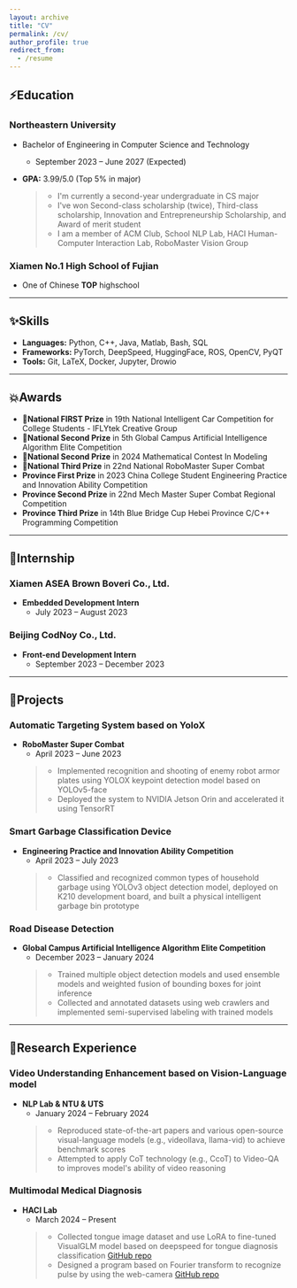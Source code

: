 ```yaml
---
layout: archive
title: "CV"
permalink: /cv/
author_profile: true
redirect_from:
  - /resume
---
```


## ⚡Education

### Northeastern University

- Bachelor of Engineering in Computer Science and Technology
  - September 2023 – June 2027 (Expected)
- **GPA:** 3.99/5.0 (Top 5% in major)

  > - I'm currently a second-year undergraduate in CS major
  > - I've won Second-class scholarship (twice), Third-class scholarship, Innovation and Entrepreneurship Scholarship, and Award of merit student
  > - I am a member of ACM Club, School NLP Lab, HACI Human-Computer Interaction Lab, RoboMaster Vision Group

### Xiamen No.1 High School of Fujian
- One of Chinese **TOP** highschool


---

## ✨Skills

- **Languages:** Python, C++, Java, Matlab, Bash, SQL
- **Frameworks:** PyTorch, DeepSpeed, HuggingFace, ROS, OpenCV, PyQT
- **Tools:** Git, LaTeX, Docker, Jupyter, Drowio

---

## 💥Awards

- **🥇National FIRST Prize** in 19th National Intelligent Car Competition for College Students - IFLYtek Creative Group
- **🥈National Second Prize** in 5th Global Campus Artificial Intelligence Algorithm Elite Competition
- **🥈National Second Prize** in 2024 Mathematical Contest In Modeling
- **🥉National Third Prize** in 22nd National RoboMaster Super Combat
- **Province First Prize** in 2023 China College Student Engineering Practice and Innovation Ability Competition
- **Province Second Prize** in 22nd Mech Master Super Combat Regional Competition
- **Province Third Prize** in 14th Blue Bridge Cup Hebei Province C/C++ Programming Competition

---

## 🤗Internship

### Xiamen ASEA Brown Boveri Co., Ltd.

- **Embedded Development Intern**
  - July 2023 – August 2023

### Beijing CodNoy Co., Ltd.

- **Front-end Development Intern**
  - September 2023 – December 2023

---

## 🎁Projects

### Automatic Targeting System based on YoloX

- **RoboMaster Super Combat**
  - April 2023 – June 2023
  > - Implemented recognition and shooting of enemy robot armor plates using YOLOX keypoint detection model based on YOLOv5-face
  > - Deployed the system to NVIDIA Jetson Orin and accelerated it using TensorRT

### Smart Garbage Classification Device

- **Engineering Practice and Innovation Ability Competition**
  - April 2023 – July 2023
  > - Classified and recognized common types of household garbage using YOLOv3 object detection model, deployed on K210 development board, and built a physical intelligent garbage bin prototype

### Road Disease Detection

- **Global Campus Artificial Intelligence Algorithm Elite Competition**
  - December 2023 – January 2024
  > - Trained multiple object detection models and used ensemble models and weighted fusion of bounding boxes for joint inference
  > - Collected and annotated datasets using web crawlers and implemented semi-supervised labeling with trained models

---

## 👑Research Experience

### Video Understanding Enhancement based on Vision-Language model

- **NLP Lab & NTU & UTS**
  - January 2024 – February 2024
  > - Reproduced state-of-the-art papers and various open-source visual-language models (e.g., videollava, llama-vid) to achieve benchmark scores
  > - Attempted to apply CoT technology (e.g., CcoT) to Video-QA to improves model's ability of video reasoning

### Multimodal Medical Diagnosis

- **HACI Lab**
  - March 2024 – Present
  > - Collected tongue image dataset and use LoRA to fine-tuned VisualGLM model based on deepspeed for tongue diagnosis classification [GitHub repo](https://github.com/zin-Fu/Tongue-Segmentation-and-classification)
  > - Designed a program based on Fourier transform to recognize pulse by using the web-camera [GitHub repo](https://github.com/zin-Fu/WristRateMonitor)
